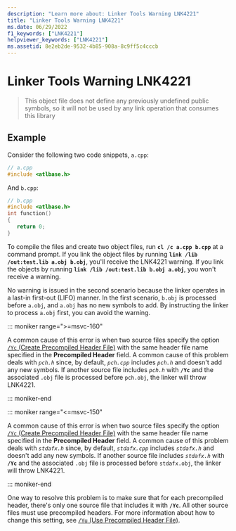 ```yaml
---
description: "Learn more about: Linker Tools Warning LNK4221"
title: "Linker Tools Warning LNK4221"
ms.date: 06/29/2022
f1_keywords: ["LNK4221"]
helpviewer_keywords: ["LNK4221"]
ms.assetid: 8e2eb2de-9532-4b85-908a-8c9ff5c4cccb
---
```

# Linker Tools Warning LNK4221

> This object file does not define any previously undefined public symbols, so it will not be used by any link operation that consumes this library

## Example

Consider the following two code snippets, `a.cpp`:

```cpp
// a.cpp
#include <atlbase.h>
```

And `b.cpp`:

```cpp
// b.cpp
#include <atlbase.h>
int function()
{
   return 0;
}
```

To compile the files and create two object files, run **`cl /c a.cpp b.cpp`** at a command prompt. If you link the object files by running **`link /lib /out:test.lib a.obj b.obj`**, you'll receive the LNK4221 warning. If you link the objects by running **`link /lib /out:test.lib b.obj a.obj`**, you won't receive a warning.

No warning is issued in the second scenario because the linker operates in a last-in first-out (LIFO) manner. In the first scenario, `b.obj` is processed before `a.obj`, and `a.obj` has no new symbols to add. By instructing the linker to process `a.obj` first, you can avoid the warning.

::: moniker range=">=msvc-160"

A common cause of this error is when two source files specify the option [`/Yc` (Create Precompiled Header File)](../../build/reference/yc-create-precompiled-header-file.md) with the same header file name specified in the **Precompiled Header** field. A common cause of this problem deals with *`pch.h`* since, by default, *`pch.cpp`* includes *`pch.h`* and doesn't add any new symbols. If another source file includes *`pch.h`* with **`/Yc`** and the associated `.obj` file is processed before `pch.obj`, the linker will throw LNK4221.

::: moniker-end

::: moniker range="<=msvc-150"

A common cause of this error is when two source files specify the option [`/Yc` (Create Precompiled Header File)](../../build/reference/yc-create-precompiled-header-file.md) with the same header file name specified in the **Precompiled Header** field. A common cause of this problem deals with *`stdafx.h`* since, by default, *`stdafx.cpp`* includes *`stdafx.h`* and doesn't add any new symbols. If another source file includes *`stdafx.h`* with **`/Yc`** and the associated `.obj` file is processed before `stdafx.obj`, the linker will throw LNK4221.

::: moniker-end

One way to resolve this problem is to make sure that for each precompiled header, there's only one source file that includes it with **`/Yc`**. All other source files must use precompiled headers. For more information about how to change this setting, see [`/Yu` (Use Precompiled Header File)](../../build/reference/yu-use-precompiled-header-file.md).
